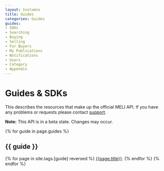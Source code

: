 ```yaml
---
layout: 1columns
title: Guides
categories: Guides
guides: 
- SDKs
- Searching
- Buying
- Selling
- For Buyers
- My Publications
- Notifications
- Users
- Category
- Appendix
---
```


# Guides & SDKs

This describes the resources that make up the official MELI API. If
you have any problems or requests please contact
[support](mailto:developers@mercadolibre.com?subject=Meli-API).

**Note:** This API is in a beta state. Changes may occur.


{% for guide in page.guides %}
## {{ guide }}
{% for page in site.tags.[guide] reversed %}
[{{page.title}}]({{page.url}}).
{% endfor %}
{% endfor %}

